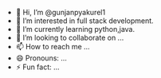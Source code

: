 - 👋 Hi, I’m @gunjanpyakurel1
- 👀 I’m interested in full stack development.
- 🌱 I’m currently learning python,java.
- 💞️ I’m looking to collaborate on ...
- 📫 How to reach me ...
- 😄 Pronouns: ...
- ⚡ Fun fact: ...

<!---
gunjanpyakurel1/gunjanpyakurel1 is a ✨ special ✨ repository because its `README.md` (this file) appears on your GitHub profile.
You can click the Preview link to take a look at your changes.
--->
